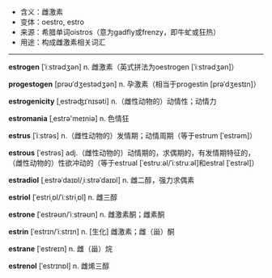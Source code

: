 - <span class="definition">含义：雌激素</span>
- <span class="definition">变体：oestro, estro</span>
- <span class="definition">来源：希腊单词oistros（意为gadfly或frenzy，即牛虻或狂热）</span>
- <span class="definition">用途：构成雌激素相关词汇</span>

---

<span class="vocabulary">**estrogen**</span> [ˈiːstrədʒən] n. 雌激素（英式拼法为oestrogen [ˈiːstrədʒən]）

<span class="vocabulary">**progestogen**</span> [prəʊˈdʒestədʒən] n. 孕激素（相当于progestin [prəˈdʒestɪn]）

<span class="vocabulary">**estrogenicity**</span> [ˌestrəʤɪˈnɪsəti] n.（雌性动物的）动情性；动情力

<span class="vocabulary">**estromania**</span> [ˌestrә'meɪniә] n. 色情狂

<span class="vocabulary">**estrus**</span> [ˈiːstrəs] n.（雌性动物的）发情期；动情周期（等于estrum [ˈestrəm]） 

<span class="vocabulary">**estrous**</span> [ˈestrəs] adj.（雌性动物的）动情期的，求偶期的，有发情期特征的，（雌性动物的）性欲冲动的（等于estrual [ˈestruːəl/ˈiːstruːəl]和estral [ˈestrəl]）

<span class="vocabulary">**estradiol**</span> [ˌestrəˈdaɪɒl/ˌiːstrəˈdaɪɒl] n. 雌二醇，强力求偶素

<span class="vocabulary">**estriol**</span> [ˈestriˌɒl/ˈiːstriˌɒl] n. 雌三醇

<span class="vocabulary">**estrone**</span> [ˈestrəʊn/ˈiːstrəʊn] n. 雌激素酮；雌素酮

<span class="vocabulary">**estrin**</span> [ˈestrɪn/ˈiːstrɪn] n. [生化] 雌激素；雌（甾）酮

<span class="vocabulary">**estrane**</span> [ˈestreɪn] n. 雌（甾）烷

<span class="vocabulary">**estrenol**</span> [ˈestrɪnɒl] n. 雌烯三醇

